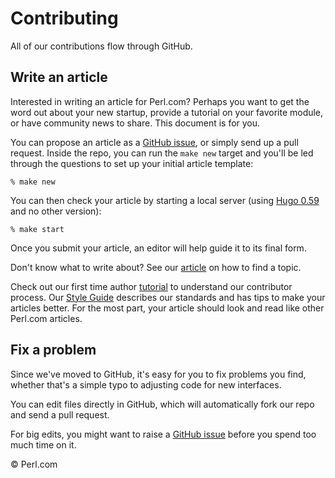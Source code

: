 Contributing
============

All of our contributions flow through GitHub.

## Write an article

Interested in writing an article for Perl.com? Perhaps you want to get the word out about your new startup, provide a tutorial on your favorite module, or have community news to share. This document is for you.

You can propose an article as a [GitHub issue](https://github.com/tpf/perldotcom/issues), or simply send up a pull request. Inside the repo, you can run the `make new` target and you'll be led through the questions to set up your initial article template:

	% make new

You can then check your article by starting a local server (using [Hugo 0.59](https://gohugo.io/news/0.59.0-relnotes/) and no other version):

	% make start

Once you submit your article, an editor will help guide it to its final form.

Don't know what to write about? See our [article](https://perl.com/article/how-to-find-a-programming-topic-to-write-about/) on how to find a topic.

Check out our first time author [tutorial](https://perl.com/article/how-to-write-your-first-article-for-perl-com/) to understand our contributor process.  Our [Style Guide](STYLE-GUIDE.md) describes our standards and has tips to make your articles better. For the most part, your article should look and read like other Perl.com articles.

## Fix a problem

Since we've moved to GitHub, it's easy for you to fix problems you find, whether that's a simple typo to adjusting code for new interfaces.

You can edit files directly in GitHub, which will automatically fork our repo and send a pull request.

For big edits, you might want to raise a [GitHub issue](https://github.com/tpf/perldotcom/issues) before you spend too much time on it.

&copy; Perl.com
